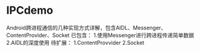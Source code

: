 # IPCdemo
Android跨进程通信的几种实现方式详解，包含AIDL、Messenger、ContentProvider、Socket
已包含：
1.使用Messenger进行跨进程传递简单数据
2.AIDL的深度使用
待扩展：
1.ContentProvvider
2.Socket 
